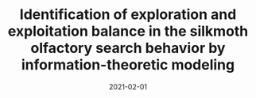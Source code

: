 ---
title: "Identification of exploration and exploitation balance in the silkmoth olfactory search behavior by information-theoretic modeling"
collection: publications
permalink: /publication/2021-02-01-identification-exploration-exploitation
# excerpt: 'This paper is about the number 3. The number 4 is left for future work.'
date: 2021-02-01
venue: 'Journal 1'
# paperurl: 'http://academicpages.github.io/files/paper3.pdf'
citation: '<b>C. Hernandez-Reyes</b>, S. Fukushima, S. Shigaki, D. Kurabayashi, T. Sakurai, R. Kanzaki, H. Sezutsu:. &quot;Identification of exploration and exploitation balance in the silkmoth olfactory search behavior by information-theoretic modeling&quot;, <i>Frontiers in Computational Neuroscience</i>, Frontiers, Vol. 15, Feb. 2021.'
---